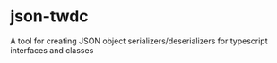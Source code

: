 # json-twdc
A tool for creating JSON object serializers/deserializers for typescript interfaces and classes
